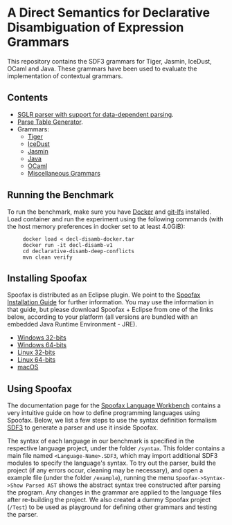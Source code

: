 # A Direct Semantics for Declarative Disambiguation of Expression Grammars

This repository contains the SDF3 grammars for Tiger, Jasmin, IceDust, OCaml and Java. These grammars have been used to evaluate the implementation of contextual grammars.

## Contents

- [SGLR parser with support for data-dependent parsing](https://github.com/MetaBorgCube/declarative-disamb-deep-conflicts/tree/master/org.spoofax.jsglr2).
- [Parse Table Generator](https://github.com/MetaBorgCube/declarative-disamb-deep-conflicts/tree/master/org.metaborg.sdf2table).
- Grammars:
	 - [Tiger](https://github.com/MetaBorgCube/declarative-disamb-deep-conflicts/tree/master/spoofax-language-projects/Tiger)
	 - [IceDust](https://github.com/MetaBorgCube/declarative-disamb-deep-conflicts/tree/master/spoofax-language-projects/IceDust)
	 - [Jasmin](https://github.com/MetaBorgCube/declarative-disamb-deep-conflicts/tree/master/spoofax-language-projects/Jasmin)
	 - [Java](https://github.com/MetaBorgCube/declarative-disamb-deep-conflicts/tree/master/spoofax-language-projects/Java)
	 - [OCaml](https://github.com/MetaBorgCube/declarative-disamb-deep-conflicts/tree/master/spoofax-language-projects/OCaml)
	 - [Miscellaneous Grammars](https://github.com/MetaBorgCube/declarative-disamb-deep-conflicts/tree/master/spoofax-language-projects/Misc)

## Running the Benchmark

To run the benchmark, make sure you have [Docker](https://www.docker.com) and [git-lfs](https://git-lfs.github.com) installed. Load container and run the experiment using the following commands (with the host memory preferences in docker set to at least 4.0GiB):

 		 docker load < decl-disamb-docker.tar
		 docker run -it decl-disamb-v1
		 cd declarative-disamb-deep-conflicts
		 mvn clean verify


## Installing Spoofax

Spoofax is distributed as an Eclipse plugin. We point to the [Spoofax Installation Guide](http://www.metaborg.org/en/latest/source/install.html) for further information. You may use the information in that guide, but please download Spoofax + Eclipse from one of the links below, according to your platform (all versions are bundled with an embedded Java Runtime Environment - JRE).

- [Windows 32-bits](https://drive.google.com/open?id=1_DPIwgiTqGupnWlmY17Oqr0ZvHpsiOaA)
- [Windows 64-bits](https://drive.google.com/open?id=1VqzRAsj2Dj6_BJYJ_uI6x4YH5LsDHgrN)
- [Linux 32-bits](https://drive.google.com/open?id=1C34fBDoklbexDWZZyerdoqohblJJyZx_)
- [Linux 64-bits](https://drive.google.com/open?id=1iNMR-imke7vpXkjE4TJhnOe2GWnTyYsX)
- [macOS](https://drive.google.com/open?id=1B1yUrN_5XKRDPp6EK8q-s5p6CG93Kaz8)

## Using Spoofax

The documentation page for the [Spoofax Language Workbench](http://www.metaborg.org/en/latest/index.html) contains a very intuitive guide on how to define programming languages using  Spoofax. Below, we list a few steps to use the syntax definition formalism [SDF3](http://www.metaborg.org/en/latest/source/langdev/meta/lang/tour/syntax.html) to generate a parser and use it inside Spoofax.

The syntax of each language in our benchmark is specified in the respective language project, under the folder `/syntax`. This folder contains a main file named `<Language-Name>.SDF3`, which may import additional SDF3 modules to specify the language's syntax. To try out the parser, build the project (if any errors occur, cleaning may be necessary), and open a example file (under the folder `/example`), running the menu `Spoofax->Syntax->Show Parsed AST` shows the abstract syntax tree constructed after parsing the program. Any changes in the grammar are applied to the language files after re-building the project. We also created a dummy Spoofax project (`/Test`) to be used as playground for defining other grammars and testing the parser.
